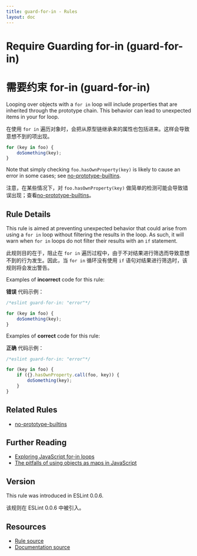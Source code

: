 ```yaml
---
title: guard-for-in - Rules
layout: doc
---
```

<!-- Note: No pull requests accepted for this file. See README.md in the root directory for details. -->

# Require Guarding for-in (guard-for-in)

# 需要约束 for-in (guard-for-in)

Looping over objects with a `for in` loop will include properties that are inherited through the prototype chain. This behavior can lead to unexpected items in your for loop.

在使用 `for in` 遍历对象时，会把从原型链继承来的属性也包括进来。这样会导致意想不到的项出现。

```js
for (key in foo) {
    doSomething(key);
}
```

Note that simply checking `foo.hasOwnProperty(key)` is likely to cause an error in some cases; see [no-prototype-builtins](no-prototype-builtins).

注意，在某些情况下，对 `foo.hasOwnProperty(key)` 做简单的检测可能会导致错误出现；查看[no-prototype-builtins](no-prototype-builtins)。

## Rule Details

This rule is aimed at preventing unexpected behavior that could arise from using a `for in` loop without filtering the results in the loop. As such, it will warn when `for in` loops do not filter their results with an `if` statement.

此规则目的在于，阻止在 `for in` 遍历过程中，由于不对结果进行筛选而导致意想不到的行为发生。因此，当 `for in` 循环没有使用 `if` 语句对结果进行筛选时，该规则将会发出警告。

Examples of **incorrect** code for this rule:

**错误** 代码示例：

```js
/*eslint guard-for-in: "error"*/

for (key in foo) {
    doSomething(key);
}
```

Examples of **correct** code for this rule:

**正确** 代码示例：

```js
/*eslint guard-for-in: "error"*/

for (key in foo) {
    if ({}.hasOwnProperty.call(foo, key)) {
        doSomething(key);
    }
}
```

## Related Rules

* [no-prototype-builtins](no-prototype-builtins)

## Further Reading

* [Exploring JavaScript for-in loops](http://javascriptweblog.wordpress.com/2011/01/04/exploring-javascript-for-in-loops/)
* [The pitfalls of using objects as maps in JavaScript](http://www.2ality.com/2012/01/objects-as-maps.html)

## Version

This rule was introduced in ESLint 0.0.6.

该规则在 ESLint 0.0.6 中被引入。

## Resources

* [Rule source](https://github.com/eslint/eslint/tree/master/lib/rules/guard-for-in.js)
* [Documentation source](https://github.com/eslint/eslint/tree/master/docs/rules/guard-for-in.md)
